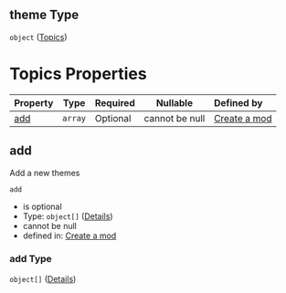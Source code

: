 ## theme Type

`object` ([Topics](generic-properties-topics.md))

# Topics Properties

| Property    | Type    | Required | Nullable       | Defined by                                                                                                                                   |
| :---------- | ------- | -------- | -------------- | :------------------------------------------------------------------------------------------------------------------------------------------- |
| [add](#add) | `array` | Optional | cannot be null | [Create a mod](generic-properties-topics-properties-add.md "http&#x3A;//www.city-game-studio.com/mod.json#/properties/theme/properties/add") |

## add

Add a new themes


`add`

-   is optional
-   Type: `object[]` ([Details](generic-properties-topics-properties-add-items.md))
-   cannot be null
-   defined in: [Create a mod](generic-properties-topics-properties-add.md "http&#x3A;//www.city-game-studio.com/mod.json#/properties/theme/properties/add")

### add Type

`object[]` ([Details](generic-properties-topics-properties-add-items.md))
